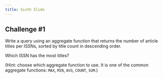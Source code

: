 ```yaml
---
title: Sixth Slide
---
```


## Challenge \#1

Write a query using an aggregate function that returns the number of article titles per ISSNs, sorted by title count in descending order.

Which ISSN has the most titles?

(Hint: choose which aggregate function to use. It is one of the common aggregate functions: `MAX`, `MIN`, `AVG`, `COUNT`, `SUM`.)
